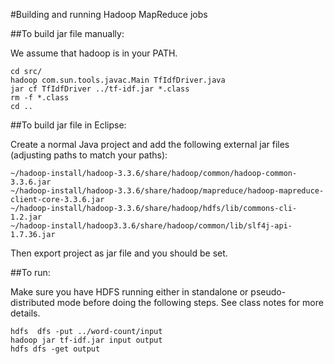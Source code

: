
#Building and running Hadoop MapReduce jobs

##To build jar file manually:


We assume that hadoop is in your PATH.
```
cd src/
hadoop com.sun.tools.javac.Main TfIdfDriver.java
jar cf TfIdfDriver ../tf-idf.jar *.class
rm -f *.class
cd ..
```

##To build jar file in Eclipse:

Create a normal Java project and add the following external jar files (adjusting paths to match
your paths):

```
~/hadoop-install/hadoop-3.3.6/share/hadoop/common/hadoop-common-3.3.6.jar
~/hadoop-install/hadoop-3.3.6/share/hadoop/mapreduce/hadoop-mapreduce-client-core-3.3.6.jar
~/hadoop-install/hadoop-3.3.6/share/hadoop/hdfs/lib/commons-cli-1.2.jar
~/hadoop-install/hadoop3.3.6/share/hadoop/common/lib/slf4j-api-1.7.36.jar
```

Then export project as jar file and you should be set.

##To run:

Make sure you have HDFS running either in standalone or pseudo-distributed mode before doing
the following steps. See class notes for more details.

```
hdfs  dfs -put ../word-count/input
hadoop jar tf-idf.jar input output
hdfs dfs -get output
```


